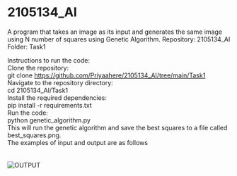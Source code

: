 # 2105134_AI
A program that takes an image as its input and generates the same image using N number of squares using Genetic Algorithm.
Repository: 2105134_AI
Folder: Task1

Instructions to run the code:<br />
Clone the repository:<br />
git clone https://github.com/Priyaahere/2105134_AI/tree/main/Task1<br />
Navigate to the repository directory:<br />
cd 2105134_AI/Task1<br />
Install the required dependencies:<br />
pip install -r requirements.txt<br />
Run the code:<br />
python genetic_algorithm.py<br />
This will run the genetic algorithm and save the best squares to a file called best_squares.png.<br />
The examples of input and output are as follows <br /><br /><br />
![OUTPUT](https://github.com/Priyaahere/2105134_AI/assets/93599631/4eb728aa-47dd-4f3a-a325-b9e3f957ebb6)

